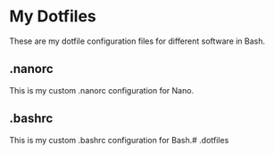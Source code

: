 # My Dotfiles
These are my dotfile configuration files for different software in Bash.
## .nanorc
This is my custom .nanorc configuration for Nano.
## .bashrc
This is my custom .bashrc configuration for Bash.# .dotfiles
